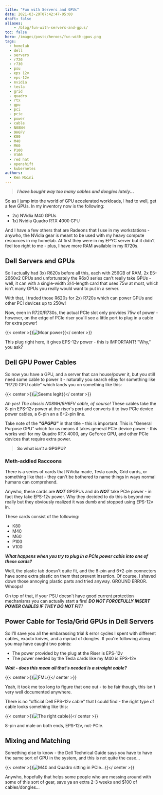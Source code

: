 ```yaml
---
title: "Fun with Servers and GPUs"
date: 2021-03-20T07:42:47-05:00
draft: false
aliases:
    - /blog/fun-with-servers-and-gpus/
toc: false
hero: /images/posts/heroes/fun-with-gpus.png
tags:
  - homelab
  - dell
  - servers
  - r720
  - r730
  - psu
  - eps 12v
  - eps-12v
  - nvidia
  - tesla
  - grid
  - quadro
  - rtx
  - gpu
  - pci
  - pcie
  - power
  - cable
  - N08NH
  - 9H6FV
  - K80
  - M40
  - M60
  - P100
  - V100
  - red hat
  - openshift
  - kubernetes
authors:
  - Ken Moini
---
```


> ***I have bought way too many cables and dongles lately...***

So as I jump into the world of GPU accelerated workloads, I had to well, get a few GPUs.  In my inventory now is the following:

- 2x) NVidia M40 GPUs
- 1x) Nvidia Quadro RTX 4000 GPU

And I have a few others that are Radeons that I use in my workstations - anywho, the NVidia gear is meant to be used with my heavy compute resources in my homelab.  At first they were in my EPYC server but it didn't feel too right to me - plus, I have more RAM available in my R720s.

## Dell Servers and GPUs

So I actually had 3x) R620s before all this, each with 256GB of RAM, 2x E5-2660v2 CPUs and unfortunately the R6x0 series can't really take GPUs - well, it can with a single-width 3/4-length card that uses 75w at most, which isn't many GPUs you really would want to put in a server.

With that, I traded those R620s for 2x) R720s which can power GPUs and other PCI devices up to 250w!

Now, even in R720/R730s, the actual PCIe slot only provides 75w of power - however, on the edge of PCIe riser you'll see a little port to plug in a cable for extra power!

{{< center >}}![Moar power](/images/posts/legacyUnsorted/20210320_234723.jpg){{</ center >}}

This plug right here, it gives EPS-12v power - this is IMPORTANT!  "Why," you ask?

## Dell GPU Power Cables

So now you have a GPU, and a server that can house/power it, but you still need some cable to power it - naturally you search eBay for something like "R720 GPU cable" which lands you on something like this:

{{< center >}}![Seems legit](/images/posts/legacyUnsorted/dellGPGPUcable.jpg){{</ center >}}

*Ah yes!  The classic N08NH/9H6FV cable, of course!*  These cables take the 8-pin EPS-12v power at the riser's port and converts it to two PCIe device power cables, a 6-pin an a 6+2-pin line.

Take note of the ***"GPGPU"*** in that title - this is important.  This is "General Purpose GPU" which for us means it takes general PCIe device power - this works well for my Quadro RTX 4000, any GeForce GPU, and other PCIe devices that require extra power.

> **So what *isn't* a GPGPU?**

### Meth-addled Raccoons

There is a series of cards that NVidia made, Tesla cards, Grid cards, or something like that - they can't be bothered to name things in ways normal humans can comprehend.

Anywho, these cards are ***NOT*** GPGPUs and do ***NOT*** take PCIe power - in fact they take EPS-12v power.  Why they decided to do this is beyond me really but they obviously realized it was dumb and stopped using EPS-12v in.

These cards consist of the following:

- K80
- M40
- M60
- P100
- V100

***What happens when you try to plug in a PCIe power cable into one of these cards?***

Well, the plastic tab doesn't quite fit, and the 8-pin and 6+2-pin connectors have some extra plastic on them that prevent insertion.  Of course, I shaved down those annoying plastic parts and tried anyway.  GROUND ERROR.  Whoops!

On top of that, if your PSU doesn't have good current protection mechanisms you can actually start a fire!  ***DO NOT FORCEFULLY INSERT POWER CABLES IF THEY DO NOT FIT!***

## Power Cable for Tesla/Grid GPUs in Dell Servers

So I'll save you all the embarassing trial & error cycles I spent with different cables, exacto knives, and a myriad of dongles.  If you're following along you may have caught two points:

- The power provided by the plug at the Riser is EPS-12v
- The power needed by the Tesla cards like my M40 is EPS-12v

***Wait - does this mean all that's needed is a straight cable?***

{{< center >}}![FML](/images/posts/legacyUnsorted/yup.gif){{</ center >}}

Yeah, it took me too long to figure that one out - to be fair though, this isn't very well documented anywhere.

There is no "official Dell EPS-12v cable" that I could find - the right type of cable looks something like this:

{{< center >}}![The right cable](/images/posts/legacyUnsorted/rightCable.jpg){{</ center >}}

8-pin and male on both ends, EPS-12v, not-PCIe.

## Mixing and Matching

Something else to know - the Dell Technical Guide says you have to have the same sort of GPU in the system, and this is not quite the case...

{{< center >}}![M40 and Quadro sitting in PCIe...](/images/posts/legacyUnsorted/20210320_234838.jpg){{</ center >}}

Anywho, hopefully that helps some people who are messing around with some of this sort of gear, save ya an extra 2-3 weeks and $100 of cables/dongles...